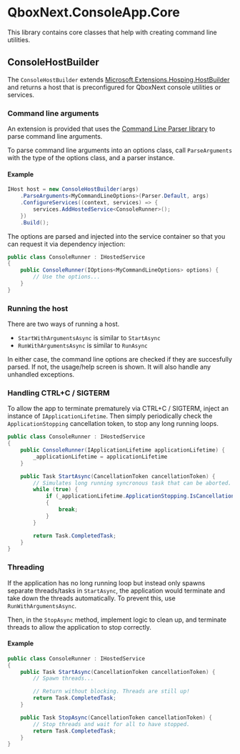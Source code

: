 # QboxNext.ConsoleApp.Core

This library contains core classes that help with creating command line utilities.

## ConsoleHostBuilder

The `ConsoleHostBuilder` extends [Microsoft.Extensions.Hosping.HostBuilder](https://docs.microsoft.com/en-us/dotnet/api/microsoft.extensions.hosting.hostbuilder?view=aspnetcore-2.2) and returns a host that is preconfigured for QboxNext console utilities or services.

### Command line arguments

An extension is provided that uses the [Command Line Parser library](https://github.com/commandlineparser/commandline) to parse command line arguments.

To parse command line arguments into an options class, call `ParseArguments` with the type of the options class, and a parser instance.

#### Example

```csharp
IHost host = new ConsoleHostBuilder(args)
    .ParseArguments<MyCommandLineOptions>(Parser.Default, args)
    .ConfigureServices((context, services) => {
        services.AddHostedService<ConsoleRunner>();
    })
    .Build();
```

The options are parsed and injected into the service container so that you can request it via dependency injection:

```csharp
public class ConsoleRunner : IHostedService
{
    public ConsoleRunner(IOptions<MyCommandLineOptions> options) {
        // Use the options...
    }
}
```

### Running the host

There are two ways of running a host.

- `StartWithArgumentsAsync` is similar to `StartAsync`
- `RunWithArgumentsAsync` is similar to `RunAsync`

In either case, the command line options are checked if they are succesfully parsed. If not, the usage/help screen is shown. It will also handle any unhandled exceptions.

### Handling CTRL+C / SIGTERM

To allow the app to terminate prematurely via CTRL+C / SIGTERM, inject an instance of `IApplicationLifetime`. Then simply periodically check the `ApplicationStopping` cancellation token, to stop any long running loops.

```csharp
public class ConsoleRunner : IHostedService
{
    public ConsoleRunner(IApplicationLifetime applicationLifetime) {
        _applicationLifetime = applicationLifetime
    }

    public Task StartAsync(CancellationToken cancellationToken) {
        // Simulates long running syncronous task that can be aborted.
        while (true) {
            if (_applicationLifetime.ApplicationStopping.IsCancellationRequested)
            {
                break;
            }
        }

        return Task.CompletedTask;
    }
}
```

### Threading

If the application has no long running loop but instead only spawns separate threads/tasks in `StartAsync`, the application would terminate and take down the threads automatically. To prevent this, use `RunWithArgumentsAsync`.

Then, in the `StopAsync` method, implement logic to clean up, and terminate threads to allow the application to stop correctly.

#### Example

```csharp
public class ConsoleRunner : IHostedService
{
    public Task StartAsync(CancellationToken cancellationToken) {
        // Spawn threads...

        // Return without blocking. Threads are still up!
        return Task.CompletedTask;
    }

    public Task StopAsync(CancellationToken cancellationToken) {
        // Stop threads and wait for all to have stopped.
        return Task.CompletedTask;
    }
}
```
